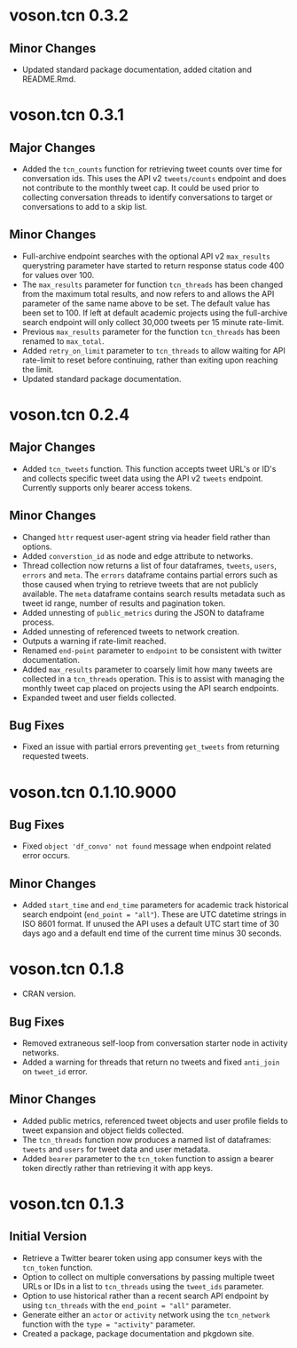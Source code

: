 # voson.tcn 0.3.2

## Minor Changes
- Updated standard package documentation, added citation and README.Rmd.

# voson.tcn 0.3.1

## Major Changes
- Added the `tcn_counts` function for retrieving tweet counts over time for conversation ids. This uses the API v2 `tweets/counts` endpoint and does not contribute to the monthly tweet cap. It could be used prior to collecting conversation threads to identify conversations to target or conversations to add to a skip list.

## Minor Changes
- Full-archive endpoint searches with the optional API v2 `max_results` querystring parameter have started to return response status code
400 for values over 100.
- The `max_results` parameter for function `tcn_threads` has been changed from the maximum total results, and now refers to and allows the API parameter of the same name above to be set. The default value has been set to 100. If left at default academic projects using the full-archive search endpoint will only collect 30,000 tweets per 15 minute rate-limit.
- Previous `max_results` parameter for the function `tcn_threads` has been renamed to `max_total`.
- Added `retry_on_limit` parameter to `tcn_threads` to allow waiting for API rate-limit to reset before continuing, rather than exiting upon reaching the limit.
- Updated standard package documentation.

# voson.tcn 0.2.4

## Major Changes
- Added `tcn_tweets` function. This function accepts tweet URL's or ID's and collects specific tweet data using the API v2 `tweets` endpoint. Currently supports only bearer access tokens.

## Minor Changes
- Changed `httr` request user-agent string via header field rather than options.
- Added `converstion_id` as node and edge attribute to networks.
- Thread collection now returns a list of four dataframes, `tweets`, `users`, `errors` and `meta`. The `errors` dataframe contains partial errors such as those caused when trying to retrieve tweets that are not publicly available. The `meta` dataframe contains search results metadata such as tweet id range, number of results and pagination token.
- Added unnesting of `public_metrics` during the JSON to dataframe process.
- Added unnesting of referenced tweets to network creation.
- Outputs a warning if rate-limit reached.
- Renamed `end-point` parameter to `endpoint` to be consistent with twitter documentation.
- Added `max_results` parameter to coarsely limit how many tweets are collected in a `tcn_threads` operation. This is to assist with managing the monthly tweet cap placed on projects using the API search endpoints.
- Expanded tweet and user fields collected.

## Bug Fixes
- Fixed an issue with partial errors preventing `get_tweets` from returning requested tweets.

# voson.tcn 0.1.10.9000

## Bug Fixes
- Fixed `object 'df_convo' not found` message when endpoint related error occurs.

## Minor Changes
- Added `start_time` and `end_time` parameters for academic track historical search endpoint (`end_point = "all"`). These are UTC datetime strings in ISO 8601 format. If unused the API uses a default UTC start time of 30 days ago and a default end time of the current time minus 30 seconds.

# voson.tcn 0.1.8

- CRAN version.

## Bug Fixes
- Removed extraneous self-loop from conversation starter node in activity networks.
- Added a warning for threads that return no tweets and fixed `anti_join` on `tweet_id` error.

## Minor Changes
- Added public metrics, referenced tweet objects and user profile fields to tweet expansion and object fields collected.
- The `tcn_threads` function now produces a named list of dataframes: `tweets` and `users` for tweet data and user metadata.
- Added `bearer` parameter to the `tcn_token` function to assign a bearer token directly rather than retrieving it with app keys.

# voson.tcn 0.1.3

## Initial Version
- Retrieve a Twitter bearer token using app consumer keys with the `tcn_token` function.
- Option to collect on multiple conversations by passing multiple tweet URLs or IDs in a list to `tcn_threads` using the `tweet_ids` parameter.
- Option to use historical rather than a recent search API endpoint by using `tcn_threads` with the `end_point = "all"` parameter. 
- Generate either an `actor` or `activity` network using the `tcn_network` function with the `type = "activity"` parameter.
- Created a package, package documentation and pkgdown site.
